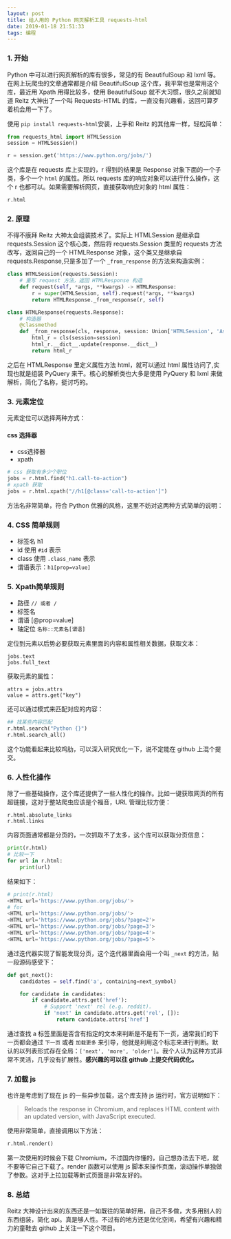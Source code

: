 ```yaml
---
layout: post
title: 给人用的 Python 网页解析工具 requests-html
date: 2019-01-18 21:51:33
tags: 编程
---
```



### 1. 开始

Python 中可以进行网页解析的库有很多，常见的有 BeautifulSoup 和 lxml 等。在网上玩爬虫的文章通常都是介绍 BeautifulSoup 这个库，我平常也是常用这个库，最近用 Xpath 用得比较多，使用 BeautifulSoup 就不大习惯，很久之前就知道 Reitz 大神出了一个叫 Requests-HTML 的库，一直没有兴趣看，这回可算歹着机会用一下了。

使用 `pip install requests-html`安装，上手和 Reitz 的其他库一样，轻松简单：

```python
from requests_html import HTMLSession
session = HTMLSession()

r = session.get('https://www.python.org/jobs/')
```

这个库是在 requests 库上实现的，r 得到的结果是 Response 对象下面的一个子类，多个一个 `html` 的属性。所以 requests 库的响应对象可以进行什么操作，这个 r 也都可以。如果需要解析网页，直接获取响应对象的 html 属性：

```python
r.html
```

### 2. 原理

不得不膜拜 Reitz 大神太会组装技术了。实际上 HTMLSession 是继承自 requests.Session 这个核心类，然后将 requests.Session 类里的 requests 方法改写，返回自己的一个 HTMLResponse 对象，这个类又是继承自 requests.Response,只是多加了一个 `_from_response` 的方法来构造实例：

```python
class HTMLSession(requests.Session):
    # 重写 request 方法，返回 HTMLResponse 构造
    def request(self, *args, **kwargs) -> HTMLResponse:
        r = super(HTMLSession, self).request(*args, **kwargs)
        return HTMLResponse._from_response(r, self)
```

```python
class HTMLResponse(requests.Response):
	# 构造器
    @classmethod
    def _from_response(cls, response, session: Union['HTMLSession', 'AsyncHTMLSession']):
        html_r = cls(session=session)
        html_r.__dict__.update(response.__dict__)
        return html_r
```

之后在 HTMLResponse 里定义属性方法 html，就可以通过 html 属性访问了,实现也就是组装 PyQuery 来干。核心的解析类也大多是使用 PyQuery 和 lxml 来做解析，简化了名称，挺讨巧的。

### 3. 元素定位

元素定位可以选择两种方式：

#### css 选择器

- css选择器
- xpath

```python
# css 获取有多少个职位
jobs = r.html.find("h1.call-to-action")
# xpath 获取
jobs = r.html.xpath("//h1[@class='call-to-action']")
```

方法名非常简单，符合 Python 优雅的风格，这里不妨对这两种方式简单的说明：

### 4. CSS 简单规则

- 标签名 h1
- id 使用 `#id` 表示
- class 使用 `.class_name` 表示
- 谓语表示：`h1[prop=value]`

### 5. Xpath简单规则

- 路径 `// 或者 /`
- 标签名
- 谓语 [@prop=value]
- 轴定位 `名称::元素名[谓语]`

定位到元素以后势必要获取元素里面的内容和属性相关数据，获取文本：

```
jobs.text
jobs.full_text
```

获取元素的属性：

```
attrs = jobs.attrs
value = attrs.get("key")
```

还可以通过模式来匹配对应的内容：

```python
## 找某些内容匹配
r.html.search("Python {}")
r.html.search_all()
```

这个功能看起来比较鸡肋，可以深入研究优化一下，说不定能在 github 上混个提交。

### 6. 人性化操作

除了一些基础操作，这个库还提供了一些人性化的操作。比如一键获取网页的所有超链接，这对于整站爬虫应该是个福音，URL 管理比较方便：

```
r.html.absolute_links
r.html.links
```

内容页面通常都是分页的，一次抓取不了太多，这个库可以获取分页信息：

```python
print(r.html)
# 比较一下
for url in r.html:
    print(url)
```

结果如下：

```python
# print(r.html)
<HTML url='https://www.python.org/jobs/'>
# for
<HTML url='https://www.python.org/jobs/'>
<HTML url='https://www.python.org/jobs/?page=2'>
<HTML url='https://www.python.org/jobs/?page=3'>
<HTML url='https://www.python.org/jobs/?page=4'>
<HTML url='https://www.python.org/jobs/?page=5'>
```

通过迭代器实现了智能发现分页，这个迭代器里面会用一个叫 `_next` 的方法，贴一段源码感受下：

```python
def get_next():
	candidates = self.find('a', containing=next_symbol)

	for candidate in candidates:
		if candidate.attrs.get('href'):
			# Support 'next' rel (e.g. reddit).
			if 'next' in candidate.attrs.get('rel', []):
				return candidate.attrs['href']
```

通过查找 a 标签里面是否含有指定的文本来判断是不是有下一页，通常我们的下一页都会通过 `下一页` 或者 `加载更多` 来引导，他就是利用这个标志来进行判断。默认的以列表形式存在全局：`['next', 'more', 'older']`。我个人认为这种方式非常不灵活，几乎没有扩展性。**感兴趣的可以往 github 上提交代码优化。**

### 7. 加载 js

也许是考虑到了现在 js 的一些异步加载，这个库支持  js 运行时，官方说明如下：

> Reloads the response in Chromium, and replaces HTML content
> with an updated version, with JavaScript executed.

使用非常简单，直接调用以下方法：

```python
r.html.render()
```

第一次使用的时候会下载 Chromium，不过国内你懂的，自己想办法去下吧，就不要等它自己下载了。render 函数可以使用 js 脚本来操作页面，滚动操作单独做了参数。这对于上拉加载等新式页面是非常友好的。

### 8. 总结

Reitz 大神设计出来的东西还是一如既往的简单好用，自己不多做，大多用别人的东西组装，简化 api。真是够人性。不过有的地方还是优化空间，希望有兴趣和精力的童鞋去 github 上关注一下这个项目。

